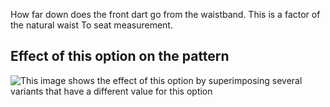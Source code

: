 How far down does the front dart go from the waistband. This is a factor of the natural waist To seat measurement.

## Effect of this option on the pattern

![This image shows the effect of this option by superimposing several variants that have a different value for this option](penelope\_frontdartdepthfactor\_sample.svg "Effect of this option on the pattern")
